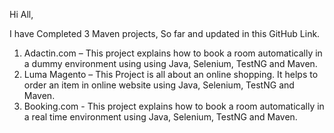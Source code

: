 Hi All,

I have Completed 3 Maven projects, So far and updated in this GitHub Link. 
1.	Adactin.com – This project explains how to book a room automatically in a  dummy environment using using Java, Selenium, TestNG and Maven.
2.	Luma Magento – This Project is all about an online shopping. It helps to order an item in online website using Java, Selenium, TestNG and Maven.
3.	Booking.com -  This project explains how to book a room automatically in a real time environment using Java, Selenium, TestNG and Maven.
